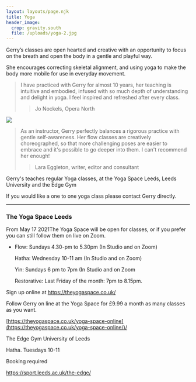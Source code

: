 ```yaml
---
layout: layouts/page.njk
title: Yoga
header_image:
  crop: gravity.south
  file: /uploads/yoga-2.jpg
---
```

Gerry’s classes are open hearted and creative with an opportunity to focus on the breath and open the body in a gentle and playful way.

She encourages correcting skeletal alignment, and using yoga to make the body more mobile for use in everyday movement.

> I have practiced with Gerry for almost 10 years, her teaching is intuitive and embodied, infused with so much depth of understanding and delight in yoga. I feel inspired and refreshed after every class.
>
> > Jo Nockels, Opera North

![](/uploads/yoga-3.jpg)

> As an instructor, Gerry perfectly balances a rigorous practice with gentle self-awareness. Her flow classes are creatively choreographed, so that more challenging poses are easier to embrace and it's possible to go deeper into them. I can't recommend her enough!
>
> > Lara Eggleton, writer, editor and consultant

Gerry's teaches regular Yoga classes, at the Yoga Space Leeds, Leeds University and the Edge Gym

If you would like a one to one yoga class please contact Gerry directly.

- - -

### The Yoga Space Leeds

From May 17 2021The Yoga Space will be open for classes, or if you prefer you can still follow them on live on Zoom.

* Flow: Sundays  4.30-pm to 5.30pm (In Studio and on Zoom)

  Hatha: Wednesday 10-11 am (In Studio and on Zoom) 

  Yin:  Sundays 6 pm to 7pm (In Studio and on Zoom

  Restorative:  Last Friday of the month: 7pm to 8.15pm. 

Sign up online at  <https://theyogaspace.co.uk/>

Follow Gerry on line at the Yoga Space for £9.99 a month as many classes as you want.

[https://theyogaspace.co.uk/yoga-space-online](https://theyogaspace.co.uk/yoga-space-online/)/

The Edge Gym University of Leeds

Hatha. Tuesdays 10-11

Booking required

<https://sport.leeds.ac.uk/the-edge/>